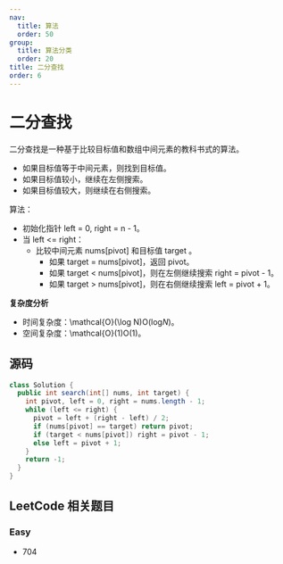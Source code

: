 ```yaml
---
nav:
  title: 算法
  order: 50
group:
  title: 算法分类
  order: 20
title: 二分查找
order: 6
---
```


# 二分查找

二分查找是一种基于比较目标值和数组中间元素的教科书式的算法。

- 如果目标值等于中间元素，则找到目标值。
- 如果目标值较小，继续在左侧搜索。
- 如果目标值较大，则继续在右侧搜索。

算法：

- 初始化指针 left = 0, right = n - 1。
- 当 left <= right：
  - 比较中间元素 nums[pivot] 和目标值 target 。
    - 如果 target = nums[pivot]，返回 pivot。
    - 如果 target < nums[pivot]，则在左侧继续搜索 right = pivot - 1。
    - 如果 target > nums[pivot]，则在右侧继续搜索 left = pivot + 1。

**复杂度分析**

- 时间复杂度：\mathcal{O}(\log N)O(log*N*)。
- 空间复杂度：\mathcal{O}(1)O(1)。



## 源码

```java
class Solution {
  public int search(int[] nums, int target) {
    int pivot, left = 0, right = nums.length - 1;
    while (left <= right) {
      pivot = left + (right - left) / 2;
      if (nums[pivot] == target) return pivot;
      if (target < nums[pivot]) right = pivot - 1;
      else left = pivot + 1;
    }
    return -1;
  }
}
```



## LeetCode 相关题目

### Easy

- 704